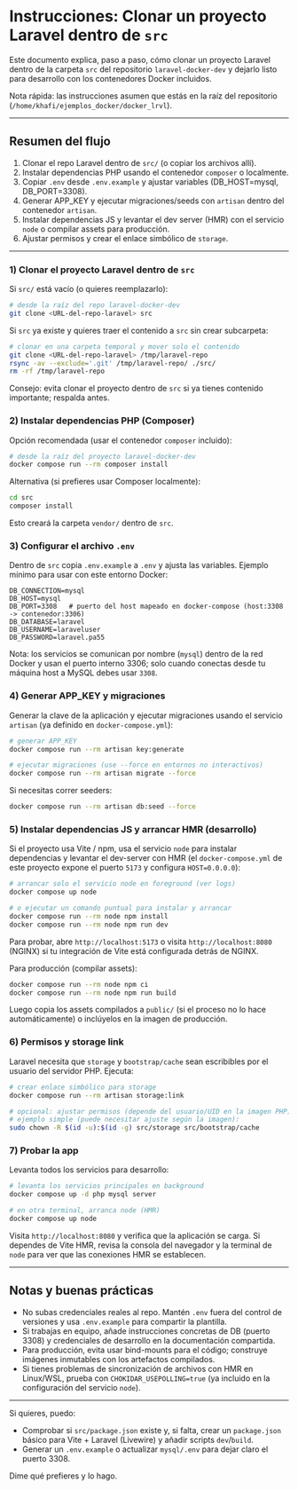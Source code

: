 # Instrucciones: Clonar un proyecto Laravel dentro de `src`

Este documento explica, paso a paso, cómo clonar un proyecto Laravel dentro de la carpeta `src` del repositorio `laravel-docker-dev` y dejarlo listo para desarrollo con los contenedores Docker incluidos.

Nota rápida: las instrucciones asumen que estás en la raíz del repositorio (`/home/khafi/ejemplos_docker/docker_lrvl`).

---

## Resumen del flujo

1. Clonar el repo Laravel dentro de `src/` (o copiar los archivos allí).
2. Instalar dependencias PHP usando el contenedor `composer` o localmente.
3. Copiar `.env` desde `.env.example` y ajustar variables (DB_HOST=mysql, DB_PORT=3308).
4. Generar APP_KEY y ejecutar migraciones/seeds con `artisan` dentro del contenedor `artisan`.
5. Instalar dependencias JS y levantar el dev server (HMR) con el servicio `node` o compilar assets para producción.
6. Ajustar permisos y crear el enlace simbólico de `storage`.

---

### 1) Clonar el proyecto Laravel dentro de `src`

Si `src/` está vacío (o quieres reemplazarlo):

```bash
# desde la raíz del repo laravel-docker-dev
git clone <URL-del-repo-laravel> src
```

Si `src` ya existe y quieres traer el contenido a `src` sin crear subcarpeta:

```bash
# clonar en una carpeta temporal y mover solo el contenido
git clone <URL-del-repo-laravel> /tmp/laravel-repo
rsync -av --exclude='.git' /tmp/laravel-repo/ ./src/
rm -rf /tmp/laravel-repo
```

Consejo: evita clonar el proyecto dentro de `src` si ya tienes contenido importante; respalda antes.

### 2) Instalar dependencias PHP (Composer)

Opción recomendada (usar el contenedor `composer` incluido):

```bash
# desde la raíz del proyecto laravel-docker-dev
docker compose run --rm composer install
```

Alternativa (si prefieres usar Composer localmente):

```bash
cd src
composer install
```

Esto creará la carpeta `vendor/` dentro de `src`.

### 3) Configurar el archivo `.env`

Dentro de `src` copia `.env.example` a `.env` y ajusta las variables. Ejemplo mínimo para usar con este entorno Docker:

```
DB_CONNECTION=mysql
DB_HOST=mysql
DB_PORT=3308   # puerto del host mapeado en docker-compose (host:3308 -> contenedor:3306)
DB_DATABASE=laravel
DB_USERNAME=laraveluser
DB_PASSWORD=laravel.pa55
```

Nota: los servicios se comunican por nombre (`mysql`) dentro de la red Docker y usan el puerto interno 3306; solo cuando conectas desde tu máquina host a MySQL debes usar `3308`.

### 4) Generar APP_KEY y migraciones

Generar la clave de la aplicación y ejecutar migraciones usando el servicio `artisan` (ya definido en `docker-compose.yml`):

```bash
# generar APP_KEY
docker compose run --rm artisan key:generate

# ejecutar migraciones (use --force en entornos no interactivos)
docker compose run --rm artisan migrate --force
```

Si necesitas correr seeders:

```bash
docker compose run --rm artisan db:seed --force
```

### 5) Instalar dependencias JS y arrancar HMR (desarrollo)

Si el proyecto usa Vite / npm, usa el servicio `node` para instalar dependencias y levantar el dev-server con HMR (el `docker-compose.yml` de este proyecto expone el puerto `5173` y configura `HOST=0.0.0.0`):

```bash
# arrancar solo el servicio node en foreground (ver logs)
docker compose up node

# o ejecutar un comando puntual para instalar y arrancar
docker compose run --rm node npm install
docker compose run --rm node npm run dev
```

Para probar, abre `http://localhost:5173` o visita `http://localhost:8080` (NGINX) si tu integración de Vite está configurada detrás de NGINX.

Para producción (compilar assets):

```bash
docker compose run --rm node npm ci
docker compose run --rm node npm run build
```

Luego copia los assets compilados a `public/` (si el proceso no lo hace automáticamente) o inclúyelos en la imagen de producción.

### 6) Permisos y storage link

Laravel necesita que `storage` y `bootstrap/cache` sean escribibles por el usuario del servidor PHP. Ejecuta:

```bash
# crear enlace simbólico para storage
docker compose run --rm artisan storage:link

# opcional: ajustar permisos (depende del usuario/UID en la imagen PHP)
# ejemplo simple (puede necesitar ajuste según la imagen):
sudo chown -R $(id -u):$(id -g) src/storage src/bootstrap/cache
```

### 7) Probar la app

Levanta todos los servicios para desarrollo:

```bash
# levanta los servicios principales en background
docker compose up -d php mysql server

# en otra terminal, arranca node (HMR)
docker compose up node
```

Visita `http://localhost:8080` y verifica que la aplicación se carga. Si dependes de Vite HMR, revisa la consola del navegador y la terminal de `node` para ver que las conexiones HMR se establecen.

---

## Notas y buenas prácticas

- No subas credenciales reales al repo. Mantén `.env` fuera del control de versiones y usa `.env.example` para compartir la plantilla.
- Si trabajas en equipo, añade instrucciones concretas de DB (puerto 3308) y credenciales de desarrollo en la documentación compartida.
- Para producción, evita usar bind-mounts para el código; construye imágenes inmutables con los artefactos compilados.
- Si tienes problemas de sincronización de archivos con HMR en Linux/WSL, prueba con `CHOKIDAR_USEPOLLING=true` (ya incluido en la configuración del servicio `node`).

---

Si quieres, puedo:
- Comprobar si `src/package.json` existe y, si falta, crear un `package.json` básico para Vite + Laravel (Livewire) y añadir scripts `dev`/`build`.
- Generar un `.env.example` o actualizar `mysql/.env` para dejar claro el puerto 3308.

Dime qué prefieres y lo hago.
